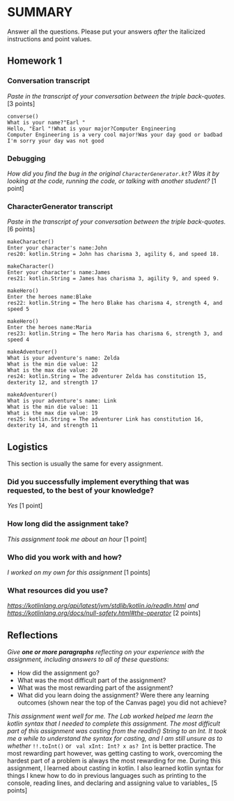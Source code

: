 # SUMMARY

Answer all the questions. Please put your answers _after_ the italicized instructions
and point values.

## Homework 1

### Conversation transcript

_Paste in the transcript of your conversation between the triple back-quotes._ [3 points]

```
converse()
What is your name?"Earl "
Hello, "Earl "!What is your major?Computer Engineering
Computer Engineering is a very cool major!Was your day good or badbad
I'm sorry your day was not good
```

### Debugging

_How did you find the bug in the original `CharacterGenerator.kt`? Was it by
looking at the code, running the code, or talking with another student?_ [1 point]

### CharacterGenerator transcript

_Paste in the transcript of your conversation between the triple back-quotes._ [6 points]

```
makeCharacter()
Enter your character's name:John
res20: kotlin.String = John has charisma 3, agility 6, and speed 18.

makeCharacter()
Enter your character's name:James
res21: kotlin.String = James has charisma 3, agility 9, and speed 9.

makeHero()
Enter the heroes name:Blake
res22: kotlin.String = The hero Blake has charisma 4, strength 4, and speed 5

makeHero()
Enter the heroes name:Maria
res23: kotlin.String = The hero Maria has charisma 6, strength 3, and speed 4

makeAdventurer()
What is your adventure's name: Zelda
What is the min die value: 12
What is the max die value: 20
res24: kotlin.String = The adventurer Zelda has constitution 15, dexterity 12, and strength 17

makeAdventurer()
What is your adventure's name: Link
What is the min die value: 11
What is the max die value: 19
res25: kotlin.String = The adventurer Link has constitution 16, dexterity 14, and strength 11
```

## Logistics

This section is usually the same for every assignment.

### Did you successfully implement everything that was requested, to the best of your knowledge?

_Yes_ [1 point]

### How long did the assignment take?

_This assignment took me about an hour_
[1 point]

### Who did you work with and how?

_I worked on my own for this assignment_ [1 points]

### What resources did you use?

_https://kotlinlang.org/api/latest/jvm/stdlib/kotlin.io/readln.html
and  https://kotlinlang.org/docs/null-safety.html#the-operator_ [2 points]

## Reflections

_Give **one or more paragraphs** reflecting on your experience with the
assignment, including answers to all of these questions:_

* How did the assignment go?
* What was the most difficult part of the assignment?
* What was the most rewarding part of the assignment?
* What did you learn doing the assignment? Were there any learning outcomes
  (shown near the top of the Canvas page) you did not achieve?

_This assignment went well for me. The Lab worked helped me learn the kotlin syntax that I needed to complete this
assignment. The most difficult part of this assignment was casting from the readln() String to an Int. It took me a
while to understand the syntax for casting, and I am still unsure as to whether_ `!!.toInt()` or
` val xInt: Int? x as? Int` is better practice. The most rewarding part however, was getting casting to work, overcoming
the hardest part of a problem is always the most rewarding for me. During this assignment, I learned about casting in
kotlin. I also learned kotlin syntax for things I knew how to do in previous languages such as printing to the console,
reading lines, and declaring and assigning value to variables_
[5 points]